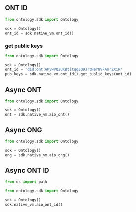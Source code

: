 ## ONT ID

```python
from ontology.sdk import Ontology

sdk = Ontology()
ont_id = sdk.native_vm.ont_id()
```

### get public keys

```python
from ontology.sdk import Ontology

sdk = Ontology()
ont_id = 'did:ont:APywVQ2UKBtitqqJQ9JrpNeY8VFAnrZXiR'
pub_keys = sdk.native_vm.ont_id().get_public_keys(ont_id)
```

## Async ONT

```python
from ontology.sdk import Ontology

sdk = Ontology()
ont = sdk.native_vm.aio_ont()
```

## Async ONG

```python
from ontology.sdk import Ontology

sdk = Ontology()
ong = sdk.native_vm.aio_ong()
```

## Async ONT ID

```python
from os import path

from ontology.sdk import Ontology

sdk = Ontology()
sdk.native_vm.aio_ont_id()
```
